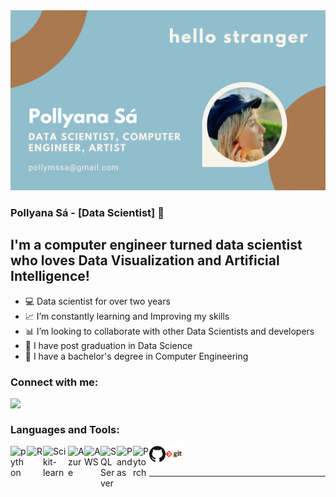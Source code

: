 <img src="https://github.com/pollyanasa/pollyanasa/blob/620c52242485a35b113cd38c71f9d2a2b59200ae/Foto%2017-10-2021%2011%2020%2016.png" alt="banner that says Pollyana Sá - data scientist, computer engineer, artist">

### Pollyana Sá - [Data Scientist] 👋

## I'm a computer engineer turned data scientist who loves Data Visualization and Artificial Intelligence!

- 💻 Data scientist for over two years
- 📈 I’m constantly learning and Improving my skills 
- 📊 I’m looking to collaborate with other Data Scientists and developers
- 🦾 I have post graduation in Data Science
- 🧠 I have a bachelor's degree in Computer Engineering  

### Connect with me:

[<img align="left"  width="22px" src="https://cdn.jsdelivr.net/npm/simple-icons@3.4.0/icons/linkedin.svg" />](https://www.linkedin.com/in/pollyana-s%C3%A1-47b54a1b1/)


<br />

### Languages and Tools:

<img align="left" alt="python" width="26px" src="https://cdn3.iconfinder.com/data/icons/logos-and-brands-adobe/512/267_Python-512.png" />

<img align="left" alt="R" width="26px" src=https://images.app.goo.gl/TMVKK5gB9y9AgSUB8/>

[<img align="left" alt="Scikit-learn" width="40px" src="https://upload.wikimedia.org/wikipedia/commons/0/05/Scikit_learn_logo_small.svg" />](https://scikit-learn.org/stable/)

<img align="left" alt="Azure" width="26px" src="https://www.parkmycloud.com/wp-content/uploads/2018/02/Azure_.png" />

<img align="left" alt="AWS" width="26px" src="https://cdn.jsdelivr.net/npm/simple-icons@3.4.0/icons/amazonaws.svg" />

<img align="left" alt="SQLServer" width="26px" src="https://img.icons8.com/color/2x/microsoft-sql-server.png" />

<img align="left" alt="Pandas" width="26px" src="https://cdn.jsdelivr.net/npm/simple-icons@3.4.0/icons/pandas.svg" />

<img align="left" alt="Pytorch" width="26px" src="https://cdn.jsdelivr.net/npm/simple-icons@3.4.0/icons/pytorch.svg" />

<img align="left" alt="GitHub" width="26px" src="https://raw.githubusercontent.com/github/explore/78df643247d429f6cc873026c0622819ad797942/topics/github/github.png" />

<img align="left" alt="Git" width="26px" src="https://raw.githubusercontent.com/github/explore/80688e429a7d4ef2fca1e82350fe8e3517d3494d/topics/git/git.png" />

<br />
<br />


---

